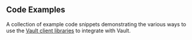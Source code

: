 ## Code Examples

A collection of example code snippets demonstrating the various ways to use the [Vault client libraries](https://www.vaultproject.io/api-docs/libraries) to integrate with Vault.